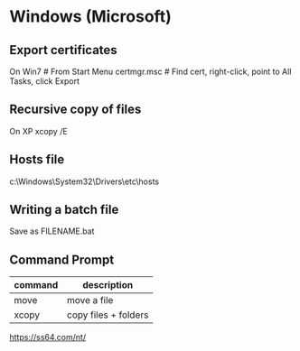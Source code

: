 # Windows (Microsoft)
Export certificates
-------------------

On Win7
	# From Start Menu
	certmgr.msc
	# Find cert, right-click, point to All Tasks, click Export


Recursive copy of files
-----------------------

On XP
	xcopy /E <src> <dest>


Hosts file
----------

c:\Windows\System32\Drivers\etc\hosts

Writing a batch file
--------------------

Save as FILENAME.bat

Command Prompt
--------------

| command | description          |
|---------|----------------------|
| move    | move a file          |
| xcopy   | copy files + folders |

<https://ss64.com/nt/>

